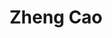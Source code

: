 ---
title: Zheng Cao
layout: people
permalink: /people/2_2_zheng_cao
status: Student
pname: Zheng Cao
position: PhD student
email: 2211015@tongji.edu.cn
website: 
cv: 
github: 
linkedin:
google_scholar: 
twitter: 
facebook: 
instagram:
desp: Zheng received his bachelor's degree biology from Henan agricultural university in 2020. His research focuses on function and mechanism of tsRNA and tRNA modifying enzymes in spermatogenesis.
---